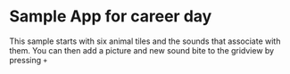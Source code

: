 # Sample App for career day

This sample starts with six animal tiles and the sounds that associate with them. You can then add a picture and new sound bite to the gridview by pressing `+`
